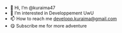 - 👋 Hi, I’m @kuraima47
- 👀 I’m interested in Developpement UwU
- 📫 How to reach me developp.kuraima@gmail.com
- 😋 Subscribe me for more adventure
